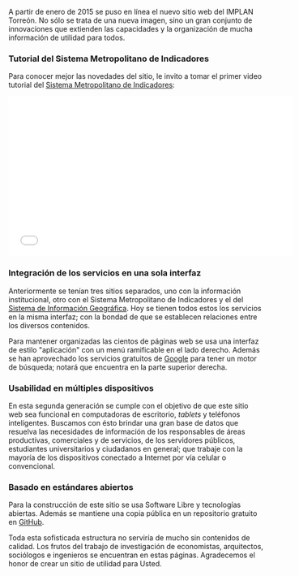 
A partir de enero de 2015 se puso en línea el nuevo sitio web del IMPLAN Torreón. No sólo se trata de una nueva imagen, sino un gran conjunto de innovaciones que extienden las capacidades y la organización de mucha información de utilidad para todos.

<div style="clear:left;"></div>

### Tutorial del Sistema Metropolitano de Indicadores

Para conocer mejor las novedades del sitio, le invito a tomar el primer video tutorial del [Sistema Metropolitano de Indicadores](../smi/introduccion.html):

<div class="videowrapper well"><iframe width="560" height="315" src="//www.youtube.com/embed/GJX8PsipImM?rel=0" frameborder="0" allowfullscreen></iframe></div>

### Integración de los servicios en una sola interfaz

Anteriormente se tenían tres sitios separados, uno con la información institucional, otro con el Sistema Metropolitano de Indicadores y el del [Sistema de Información Geográfica](../sig/introduccion.html). Hoy se tienen todos estos los servicios en la misma interfaz; con la bondad de que se establecen relaciones entre los diversos contenidos.

Para mantener organizadas las cientos de páginas web se usa una interfaz de estilo "aplicación" con un menú ramificable en el lado derecho. Además se han aprovechado los servicios gratuitos de [Google](https://google.com.mx) para tener un motor de búsqueda; notará que encuentra en la parte superior derecha.

### Usabilidad en múltiples dispositivos

En esta segunda generación se cumple con el objetivo de que este sitio web sea funcional en computadoras de escritorio, _tablets_ y teléfonos inteligentes. Buscamos con ésto brindar una gran base de datos que resuelva las necesidades de información de los responsables de áreas productivas, comerciales y de servicios, de los servidores públicos, estudiantes universitarios y ciudadanos en general; que trabaje con la mayoría de los dispositivos conectado a Internet por vía celular o convencional.

### Basado en estándares abiertos

Para la construcción de este sitio se usa Software Libre y tecnologías abiertas. Además se mantiene una copia pública en un repositorio gratuito en [GitHub](https://github.com/TRCIMPLAN).

Toda esta sofisticada estructura no serviría de mucho sin contenidos de calidad. Los frutos del trabajo de investigación de economistas, arquitectos, sociólogos e ingenieros se encuentran en estas páginas. Agradecemos el honor de crear un sitio de utilidad para Usted.
